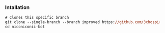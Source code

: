 ### Intallation

```ps
# Clones this specific branch
git clone --single-branch --branch improved https://github.com/3chospirits/niconiconii-bot.git
cd niconiconii-bot
```
